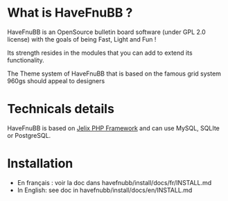 # What is HaveFnuBB ?

HaveFnuBB is an OpenSource bulletin board software (under GPL 2.0 license) 
with the goals of being Fast, Light and Fun !

Its strength resides in the modules that you can add to extend its 
functionality.

The Theme system of HaveFnuBB that is based on the famous grid system 960gs 
should appeal to designers

# Technicals details 

HaveFnuBB is based on [Jelix PHP Framework](https://jelix.org) and can use 
MySQL, SQLIte or PostgreSQL.

# Installation

- En français : voir la doc dans havefnubb/install/docs/fr/INSTALL.md
- In English: see doc in havefnubb/install/docs/en/INSTALL.md

